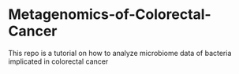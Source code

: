 # Metagenomics-of-Colorectal-Cancer
This repo is a tutorial on how to analyze microbiome data of bacteria implicated in colorectal cancer
